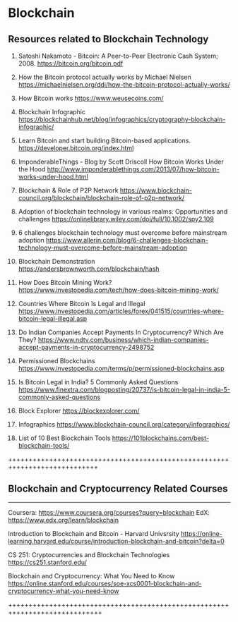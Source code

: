# Blockchain

## Resources related to Blockchain Technology


1. Satoshi Nakamoto - Bitcoin: A Peer-to-Peer Electronic Cash System; 2008. 
https://bitcoin.org/bitcoin.pdf

2. How the Bitcoin protocol actually works by Michael Nielsen 
https://michaelnielsen.org/ddi/how-the-bitcoin-protocol-actually-works/

3. How Bitcoin works
https://www.weusecoins.com/

4. Blockchain Infographic
https://blockchainhub.net/blog/infographics/cryptography-blockchain-infographic/

5. Learn Bitcoin and start building Bitcoin-based applications.
https://developer.bitcoin.org/index.html

4. ImponderableThings - Blog by Scott Driscoll
How Bitcoin Works Under the Hood
http://www.imponderablethings.com/2013/07/how-bitcoin-works-under-hood.html

5. Blockchain & Role of P2P Network
https://www.blockchain-council.org/blockchain/blockchain-role-of-p2p-network/

6. Adoption of blockchain technology in various realms: Opportunities and challenges
https://onlinelibrary.wiley.com/doi/full/10.1002/spy2.109

7. 6 challenges blockchain technology must overcome before mainstream adoption
https://www.allerin.com/blog/6-challenges-blockchain-technology-must-overcome-before-mainstream-adoption

8. Blockchain Demonstration
https://andersbrownworth.com/blockchain/hash

9.  How Does Bitcoin Mining Work?
https://www.investopedia.com/tech/how-does-bitcoin-mining-work/

10. Countries Where Bitcoin Is Legal and Illegal
https://www.investopedia.com/articles/forex/041515/countries-where-bitcoin-legal-illegal.asp

11. Do Indian Companies Accept Payments In Cryptocurrency? Which Are They?
https://www.ndtv.com/business/which-indian-companies-accept-payments-in-cryptocurrency-2498752

12. Permissioned Blockchains
https://www.investopedia.com/terms/p/permissioned-blockchains.asp

13. Is Bitcoin Legal in India? 5 Commonly Asked Questions
https://www.finextra.com/blogposting/20737/is-bitcoin-legal-in-india-5-commonly-asked-questions

14. Block Explorer
https://blockexplorer.com/

15. Infographics
https://www.blockchain-council.org/category/infographics/

16. List of 10 Best Blockchain Tools
https://101blockchains.com/best-blockchain-tools/

++++++++++++++++++++++++++++++++++++++++++++++++++++++++++++++++++++++++++++

## Blockchain and Cryptocurrency Related Courses

----------------------------------------------------------------------
Coursera: 
https://www.coursera.org/courses?query=blockchain
EdX: 
https://www.edx.org/learn/blockchain

Introduction to Blockchain and Bitcoin - Harvard Univsrsity
https://online-learning.harvard.edu/course/introduction-blockchain-and-bitcoin?delta=0

CS 251: Cryptocurrencies and Blockchain Technologies
https://cs251.stanford.edu/

Blockchain and Cryptocurrency: What You Need to Know
https://online.stanford.edu/courses/soe-xcs0001-blockchain-and-cryptocurrency-what-you-need-know

+++++++++++++++++++++++++++++++++++++++++++++++++++++++++++++++++++++++++++++

